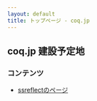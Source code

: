 ```yaml
---
layout: default
title: トップページ - coq.jp
---
```


## coq.jp 建設予定地 ##

### コンテンツ ###

- [ssreflectのページ](/ssreflect/index.html)

